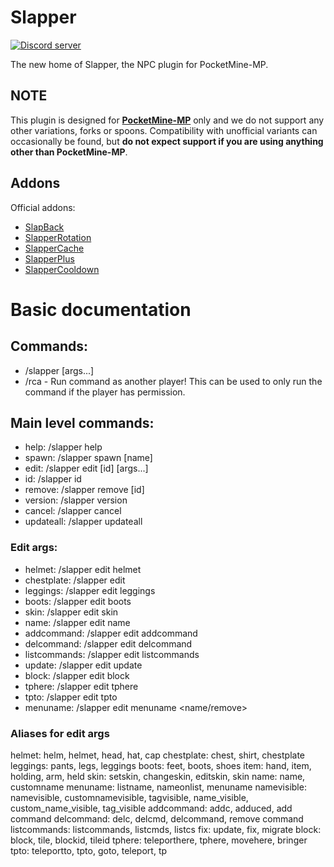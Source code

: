 # Slapper
<a href="https://discord.gg/n4hANRh"><img src="https://discordapp.com/api/guilds/412491783486832640/embed.png" alt="Discord server"/></a>

The new home of Slapper, the NPC plugin for PocketMine-MP.

## NOTE
This plugin is designed for **[PocketMine-MP](https://github.com/pmmp/PocketMine-MP)** only and we do not support any other variations, forks or spoons.
Compatibility with unofficial variants can occasionally be found, but **do not expect support if you are using anything other than PocketMine-MP**.

## Addons

Official addons:
- [SlapBack](https://github.com/jojoe77777/SlapBack)
- [SlapperRotation](https://github.com/jojoe77777/SlapperRotation)
- [SlapperCache](https://github.com/jojoe77777/SlapperCache)
- [SlapperPlus](https://github.com/jojoe77777/SlapperPlus)
- [SlapperCooldown](https://github.com/jojoe77777/SlapperCooldown)



# Basic documentation

## Commands:

- /slapper [args...]
- /rca <player> <command> - Run command as another player! This can be used to only run the command if the player has permission.

## Main level commands:
- help: /slapper help
- spawn: /slapper spawn <type> [name]
- edit: /slapper edit [id] [args...]
- id: /slapper id
- remove: /slapper remove [id]
- version: /slapper version
- cancel: /slapper cancel
- updateall: /slapper updateall

### Edit args:
- helmet: /slapper edit <eid> helmet <id>
- chestplate: /slapper edit <eid> <id>
- leggings: /slapper edit <eid> leggings <id>
- boots: /slapper edit <eid> boots <id>
- skin: /slapper edit <eid> skin
- name: /slapper edit <eid> name <name>
- addcommand: /slapper edit <eid> addcommand <command>
- delcommand: /slapper edit <eid> delcommand <command>
- listcommands: /slapper edit <eid> listcommands
- update: /slapper edit <eid> update
- block: /slapper edit <eid> block <id>
- tphere: /slapper edit <eid> tphere
- tpto: /slapper edit <eid> tpto
- menuname: /slapper edit <eid> menuname <name/remove>
	
	
### Aliases for edit args
helmet: helm, helmet, head, hat, cap
chestplate: chest, shirt, chestplate
leggings: pants, legs, leggings
boots: feet, boots, shoes
item: hand, item, holding, arm, held
skin: setskin, changeskin, editskin, skin
name: name, customname
menuname: listname, nameonlist, menuname
namevisible: namevisible, customnamevisible, tagvisible, name_visible, custom_name_visible, tag_visible
addcommand: addc, adduced, add command
delcommand: delc, delcmd, delcommand, remove command
listcommands: listcommands, listcmds, listcs
fix: update, fix, migrate
block: block, tile, blockid, tileid
tphere: teleporthere, tphere, movehere, bringer
tpto: teleportto, tpto, goto, teleport, tp
